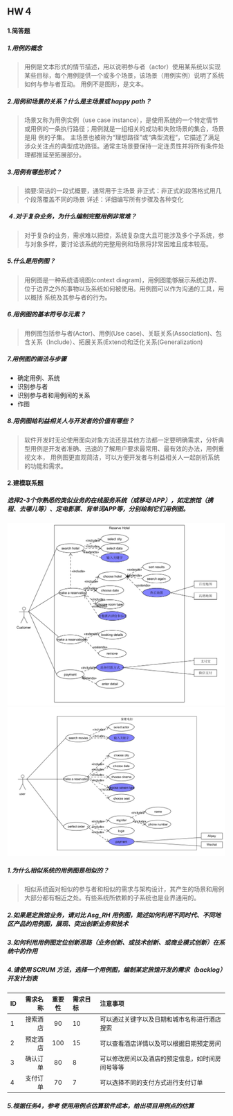 ## HW４
#### 1.简答题
##### 1.用例的概念
>用例是文本形式的情节描述，用以说明参与者（actor）使用某系统以实现某些目标，每个用例提供一个或多个场景，该场景（用例实例）说明了系统如何与参与者互动。 用例不是图形，是文本。
##### 2.用例和场景的关系？什么是主场景或 happy path？
>场景又称为用例实例（use case instance），是使用系统的一个特定情节 或用例的一条执行路径；用例就是一组相关的成功和失败场景的集合，场景是用 例的子集。
>主场景也被称为“理想路径”或“典型流程”，它描述了满足涉众关注点的典型成功路径。通常主场景要保持一定连贯性并将所有条件处理都推延至拓展部分。
##### 3.用例有哪些形式？
>摘要:简洁的一段式概要，通常用于主场景
>非正式：非正式的段落格式用几个段落覆盖不同的场景
>详述：详细编写所有步骤及各种变化
##### ４.对于复杂业务，为什么编制完整用例非常难？
>对于复杂的业务，需求难以把控，系统复杂庞大且可能涉及多个子系统，参与对象多样，要讨论该系统的完整用例和场景将非常困难且成本较高。
##### 5.什么是用例图？
>用例图是一种系统语境图(context diagram)，用例图能够展示系统边界、位于边界之外的事物以及系统如何被使用。用例图可以作为沟通的工具，用以概括 系统及其参与者的行为。
##### 6.用例图的基本符号与元素？
>用例图包括参与者(Actor)、用例(Use case)、关联关系(Association)、包含关系（Include）、拓展关系(Extend)和泛化关系(Generalization)
##### 7.用例图的画法与步骤
* 确定用例、系统
* 识别参与者
* 识别参与者和用例间的关系
* 作图

##### 8.用例图给利益相关人与开发者的价值有哪些？
> 软件开发时无论使用面向对象方法还是其他方法都一定要明确需求，分析典型用例是开发者准确、迅速的了解用户要求最常用、最有效的办法，用例重视文本， 用例图更直观简洁，可以方便开发者与利益相关人一起剖析系统的功能和需求。

#### 2.建模联系题
##### 选择2-3个你熟悉的类似业务的在线服务系统（或移动 APP），如定旅馆（携程、去哪儿等）、定电影票、背单词APP等，分别绘制它们用例图。
![](photo/1.png)
![](photo/2.png)

##### 1.为什么相似系统的用例图是相似的？
>相似系统面对相似的参与者和相似的需求与架构设计，其产生的场景和用例大部分都有相近之处。有些系统所依赖的子系统也是业界通用的。
##### 2.如果是定旅馆业务，请对比 Asg_RH 用例图，简述如何利用不同时代、不同地区产品的用例图，展现、突出创新业务和技术
##### 3.如何利用用例图定位创新思路（业务创新、或技术创新、或商业模式创新）在系统中的作用
##### 4.请使用 SCRUM 方法，选择一个用例图，编制某定旅馆开发的需求（backlog）开发计划表

| ID        |   需求名称   |   重要性   |需求目标|注意事项|
| :-------- | --------:   | :------: | :--------| :--------|
| 1         |   搜索酒店   |  90|10|可以通过关键字以及日期和城市名称进行酒店搜索|要考虑根据输入的信息进行酒店优先级排序|
| 2         |   预定酒店   |  100|15|可以查看酒店详情以及可以根据日期预定房间|要考虑房间容量以及空闲情况|
| 3         |   确认订单   |  80|8|可以修改房间以及酒店的预定信息，如时间房间号等等|要可以查看订单性情|
| 4         |   支付订单   |  70|7|可以选择不同的支付方式进行支付订单|注意支付异常反馈|

##### 5.根据任务4，参考 使用用例点估算软件成本，给出项目用例点的估算
